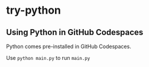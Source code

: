 # try-python

## Using Python in GitHub Codespaces

Python comes pre-installed in GitHub Codespaces.

Use `python main.py` to run `main.py`
